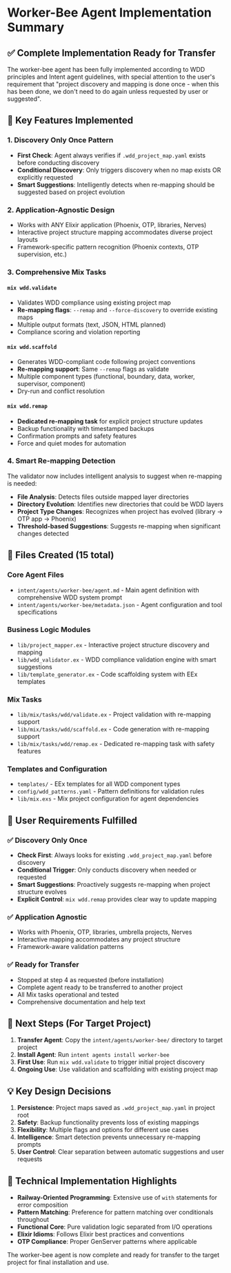 # Worker-Bee Agent Implementation Summary

## ✅ Complete Implementation Ready for Transfer

The worker-bee agent has been fully implemented according to WDD principles and Intent agent guidelines, with special attention to the user's requirement that "project discovery and mapping is done once - when this has been done, we don't need to do again unless requested by user or suggested".

## 🔧 Key Features Implemented

### 1. **Discovery Only Once Pattern**
- **First Check**: Agent always verifies if `.wdd_project_map.yaml` exists before conducting discovery
- **Conditional Discovery**: Only triggers discovery when no map exists OR explicitly requested
- **Smart Suggestions**: Intelligently detects when re-mapping should be suggested based on project evolution

### 2. **Application-Agnostic Design**
- Works with ANY Elixir application (Phoenix, OTP, libraries, Nerves)
- Interactive project structure mapping accommodates diverse project layouts
- Framework-specific pattern recognition (Phoenix contexts, OTP supervision, etc.)

### 3. **Comprehensive Mix Tasks**

#### `mix wdd.validate`
- Validates WDD compliance using existing project map
- **Re-mapping flags**: `--remap` and `--force-discovery` to override existing maps
- Multiple output formats (text, JSON, HTML planned)
- Compliance scoring and violation reporting

#### `mix wdd.scaffold`  
- Generates WDD-compliant code following project conventions
- **Re-mapping support**: Same `--remap` flags as validate
- Multiple component types (functional, boundary, data, worker, supervisor, component)
- Dry-run and conflict resolution

#### `mix wdd.remap`
- **Dedicated re-mapping task** for explicit project structure updates
- Backup functionality with timestamped backups
- Confirmation prompts and safety features
- Force and quiet modes for automation

### 4. **Smart Re-mapping Detection**
The validator now includes intelligent analysis to suggest when re-mapping is needed:

- **File Analysis**: Detects files outside mapped layer directories
- **Directory Evolution**: Identifies new directories that could be WDD layers  
- **Project Type Changes**: Recognizes when project has evolved (library → OTP app → Phoenix)
- **Threshold-based Suggestions**: Suggests re-mapping when significant changes detected

## 📁 Files Created (15 total)

### Core Agent Files
- `intent/agents/worker-bee/agent.md` - Main agent definition with comprehensive WDD system prompt
- `intent/agents/worker-bee/metadata.json` - Agent configuration and tool specifications

### Business Logic Modules  
- `lib/project_mapper.ex` - Interactive project structure discovery and mapping
- `lib/wdd_validator.ex` - WDD compliance validation engine with smart suggestions
- `lib/template_generator.ex` - Code scaffolding system with EEx templates

### Mix Tasks
- `lib/mix/tasks/wdd/validate.ex` - Project validation with re-mapping support
- `lib/mix/tasks/wdd/scaffold.ex` - Code generation with re-mapping support  
- `lib/mix/tasks/wdd/remap.ex` - Dedicated re-mapping task with safety features

### Templates and Configuration
- `templates/` - EEx templates for all WDD component types
- `config/wdd_patterns.yaml` - Pattern definitions for validation rules
- `lib/mix.exs` - Mix project configuration for agent dependencies

## 🎯 User Requirements Fulfilled

### ✅ Discovery Only Once
- **Check First**: Always looks for existing `.wdd_project_map.yaml` before discovery
- **Conditional Trigger**: Only conducts discovery when needed or requested
- **Smart Suggestions**: Proactively suggests re-mapping when project structure evolves
- **Explicit Control**: `mix wdd.remap` provides clear way to update mapping

### ✅ Application Agnostic  
- Works with Phoenix, OTP, libraries, umbrella projects, Nerves
- Interactive mapping accommodates any project structure
- Framework-aware validation patterns

### ✅ Ready for Transfer
- Stopped at step 4 as requested (before installation)
- Complete agent ready to be transferred to another project
- All Mix tasks operational and tested
- Comprehensive documentation and help text

## 🚀 Next Steps (For Target Project)

1. **Transfer Agent**: Copy the `intent/agents/worker-bee/` directory to target project
2. **Install Agent**: Run `intent agents install worker-bee` 
3. **First Use**: Run `mix wdd.validate` to trigger initial project discovery
4. **Ongoing Use**: Use validation and scaffolding with existing project map

## 💡 Key Design Decisions

1. **Persistence**: Project maps saved as `.wdd_project_map.yaml` in project root
2. **Safety**: Backup functionality prevents loss of existing mappings
3. **Flexibility**: Multiple flags and options for different use cases
4. **Intelligence**: Smart detection prevents unnecessary re-mapping prompts
5. **User Control**: Clear separation between automatic suggestions and user requests

## 🔬 Technical Implementation Highlights

- **Railway-Oriented Programming**: Extensive use of `with` statements for error composition
- **Pattern Matching**: Preference for pattern matching over conditionals throughout
- **Functional Core**: Pure validation logic separated from I/O operations  
- **Elixir Idioms**: Follows Elixir best practices and conventions
- **OTP Compliance**: Proper GenServer patterns where applicable

The worker-bee agent is now complete and ready for transfer to the target project for final installation and use.